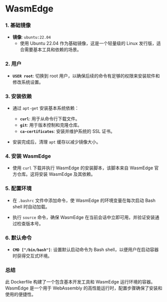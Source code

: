 # WasmEdge

### **1. 基础镜像**

- **镜像**: `ubuntu:22.04`
  - 使用 Ubuntu 22.04 作为基础镜像，这是一个轻量级的 Linux 发行版，适合需要基本工具和依赖的场景。

### **2. 用户**

- **`USER root`**: 切换到 root 用户，以确保后续的命令有足够的权限来安装软件和修改系统设置。

### **3. 安装依赖**

- 通过 `apt-get` 安装基本系统依赖：
  - **`curl`**: 用于从命令行下载文件。
  - **`git`**: 用于版本控制和克隆仓库。
  - **`ca-certificates`**: 安装并维护系统的 SSL 证书。

- 安装完成后，清理 `apt` 缓存以减少镜像大小。

### **4. 安装 WasmEdge**

- 使用 `curl` 下载并执行 WasmEdge 的安装脚本，该脚本来自 WasmEdge 官方仓库。这将安装 WasmEdge 及其依赖。

### **5. 配置环境**

- 在 `.bashrc` 文件中添加命令，使 WasmEdge 的环境变量在每次启动 Bash shell 时自动加载。

- 执行 `source` 命令，确保 WasmEdge 在当前会话中立即可用，并验证安装通过检查版本号。

### **6. 默认命令**

- **`CMD ["/bin/bash"]`**: 设置默认启动命令为 Bash shell，以便用户在启动容器时获得交互式环境。

### **总结**

此 Dockerfile 构建了一个包含基本开发工具和 WasmEdge 运行环境的容器。WasmEdge 是一个用于 WebAssembly 的高性能运行时，配置步骤确保了安装和使用的便捷性。